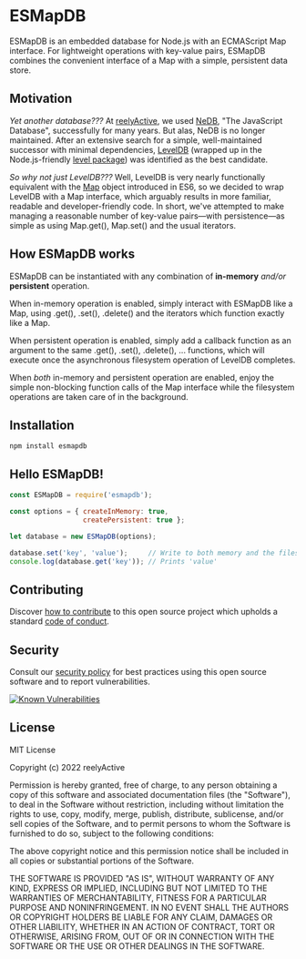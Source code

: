 ESMapDB
=======

ESMapDB is an embedded database for Node.js with an ECMAScript Map interface.  For lightweight operations with key-value pairs, ESMapDB combines the convenient interface of a Map with a simple, persistent data store.


Motivation
----------

_Yet another database???_  At [reelyActive](https://www.reelyactive.com), we used [NeDB](https://github.com/louischatriot/nedb), "The JavaScript Database", successfully for many years.  But alas, NeDB is no longer maintained.  After an extensive search for a simple, well-maintained successor with minimal dependencies, [LevelDB](https://github.com/google/leveldb) (wrapped up in the Node.js-friendly [level package](https://github.com/Level/level)) was identified as the best candidate.

_So why not just LevelDB???_  Well, LevelDB is very nearly functionally equivalent with the [Map](https://developer.mozilla.org/docs/Web/JavaScript/Reference/Global_Objects/Map) object introduced in ES6, so we decided to wrap LevelDB with a Map interface, which arguably results in more familiar, readable and developer-friendly code.  In short, we've attempted to make managing a reasonable number of key-value pairs—with persistence—as simple as using Map.get(), Map.set() and the usual iterators.


How ESMapDB works
-----------------

ESMapDB can be instantiated with any combination of __in-memory__ _and/or_ __persistent__ operation.

When in-memory operation is enabled, simply interact with ESMapDB like a Map, using .get(), .set(), .delete() and the iterators which function exactly like a Map.

When persistent operation is enabled, simply add a callback function as an argument to the same .get(), .set(), .delete(), ... functions, which will execute once the asynchronous filesystem operation of LevelDB completes.

When _both_ in-memory and persistent operation are enabled, enjoy the simple non-blocking function calls of the Map interface while the filesystem operations are taken care of in the background.


Installation
------------

    npm install esmapdb


Hello ESMapDB!
--------------

```javascript
const ESMapDB = require('esmapdb');

const options = { createInMemory: true,
                  createPersistent: true };

let database = new ESMapDB(options);

database.set('key', 'value');     // Write to both memory and the filesystem
console.log(database.get('key')); // Prints 'value'
```


Contributing
------------

Discover [how to contribute](CONTRIBUTING.md) to this open source project which upholds a standard [code of conduct](CODE_OF_CONDUCT.md).


Security
--------

Consult our [security policy](SECURITY.md) for best practices using this open source software and to report vulnerabilities.

[![Known Vulnerabilities](https://snyk.io/test/github/reelyactive/esmapdb/badge.svg)](https://snyk.io/test/github/reelyactive/esmapdb)


License
-------

MIT License

Copyright (c) 2022 reelyActive

Permission is hereby granted, free of charge, to any person obtaining a copy of this software and associated documentation files (the "Software"), to deal in the Software without restriction, including without limitation the rights to use, copy, modify, merge, publish, distribute, sublicense, and/or sell copies of the Software, and to permit persons to whom the Software is furnished to do so, subject to the following conditions:

The above copyright notice and this permission notice shall be included in all copies or substantial portions of the Software.

THE SOFTWARE IS PROVIDED "AS IS", WITHOUT WARRANTY OF ANY KIND, EXPRESS OR 
IMPLIED, INCLUDING BUT NOT LIMITED TO THE WARRANTIES OF MERCHANTABILITY, 
FITNESS FOR A PARTICULAR PURPOSE AND NONINFRINGEMENT. IN NO EVENT SHALL THE 
AUTHORS OR COPYRIGHT HOLDERS BE LIABLE FOR ANY CLAIM, DAMAGES OR OTHER 
LIABILITY, WHETHER IN AN ACTION OF CONTRACT, TORT OR OTHERWISE, ARISING FROM, 
OUT OF OR IN CONNECTION WITH THE SOFTWARE OR THE USE OR OTHER DEALINGS IN 
THE SOFTWARE.